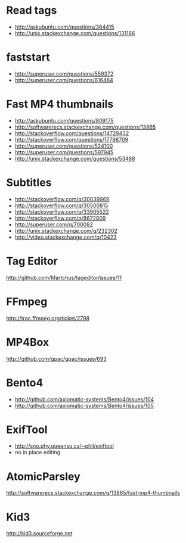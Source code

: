 
Read tags
=====================================
- http://askubuntu.com/questions/364415
- http://unix.stackexchange.com/questions/131186

faststart
=====================================
- http://superuser.com/questions/559372
- http://superuser.com/questions/616484

Fast MP4 thumbnails
=======================================================
- http://askubuntu.com/questions/809175
- http://softwarerecs.stackexchange.com/questions/13865
- http://stackoverflow.com/questions/14729432
- http://stackoverflow.com/questions/17798709
- http://superuser.com/questions/524100
- http://superuser.com/questions/597945
- http://unix.stackexchange.com/questions/53488

Subtitles
=====================================
- http://stackoverflow.com/q/30039969
- http://stackoverflow.com/q/30500815
- http://stackoverflow.com/q/33905522
- http://stackoverflow.com/q/8672809
- http://superuser.com/q/700082
- http://unix.stackexchange.com/q/232302
- http://video.stackexchange.com/q/10423

Tag Editor
==============================================
http://github.com/Martchus/tageditor/issues/11

FFmpeg
==================================
http://trac.ffmpeg.org/ticket/2798

MP4Box
======================================
http://github.com/gpac/gpac/issues/693

Bento4
=====================================================
- http://github.com/axiomatic-systems/Bento4/issues/104
- http://github.com/axiomatic-systems/Bento4/issues/105

ExifTool
========================================
- http://sno.phy.queensu.ca/~phil/exiftool
- no in place editing

AtomicParsley
=================================================================
http://softwarerecs.stackexchange.com/q/13865/fast-mp4-thumbnails

Kid3
===========================
http://kid3.sourceforge.net
